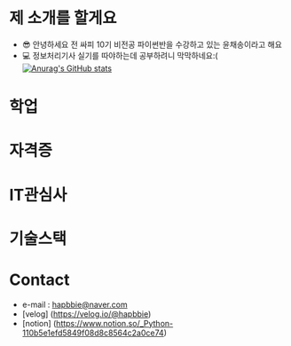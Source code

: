 # 제 소개를 할게요

- 😎 안녕하세요 전 싸피 10기 비전공 파이썬반을 수강하고 있는 윤채송이라고 해요
- 💻 정보처리기사 실기를 따야하는데 공부하려니 막막하네요:(
[![Anurag's GitHub stats](https://github-readme-stats.vercel.app/api?username=hapbbie)](https://github.com/anuraghazra/github-readme-stats)
# 학업

# 자격증

# IT관심사

# 기술스택

# Contact
- e-mail : hapbbie@naver.com
- [velog] (https://velog.io/@hapbbie)
- [notion] (https://www.notion.so/_Python-110b5e1efd5849f08d8c8564c2a0ce74)

